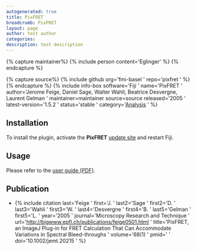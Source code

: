 ```yaml
---
autogenerated: true
title: PixFRET
breadcrumb: PixFRET
layout: page
author: test author
categories: 
description: test description
---
```



{% capture maintainer%}
{% include person content='Eglinger' %}
{% endcapture %}

{% capture source%}
{% include github org='fmi-basel ' repo='pixfret ' %}
{% endcapture %}
{% include info-box software='Fiji ' name='PixFRET ' author='Jerome Feige, Daniel Sage, Walter Wahli, Beatrice Desvergne, Laurent Gelman ' maintainer=maintainer source=source released='2005 ' latest-version='1.5.2 ' status='stable ' category='[Analysis](_Category_Analysis "wikilink") ' %}

## Installation

To install the plugin, activate the **PixFRET** [update site](How_to_follow_a_3rd_party_update_site "wikilink") and restart Fiji.

## Usage

Please refer to the [user guide (PDF)](Media_PixFRET_userguide.pdf "wikilink").

## Publication

  - {% include citation last='Feige ' first='J. ' last2='Sage ' first2='D. ' last3='Wahli ' first3='W. ' last4='Desvergne ' first4='B. ' last5='Gelman ' first5='L. ' year='2005 ' journal='Microscopy Research and Technique ' url='http://bigwww.epfl.ch/publications/feige0501.html ' title='PixFRET, an ImageJ Plug-in for FRET Calculation That Can Accommodate Variations in Spectral Bleed-throughs ' volume='68(1) ' pmid=' ' doi='10.1002/jemt.20215 ' %}
